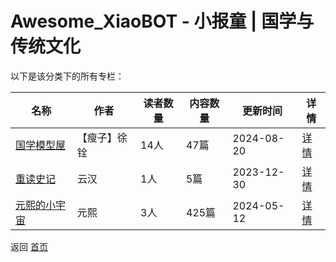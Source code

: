 # Awesome_XiaoBOT - 小报童 | 国学与传统文化

以下是该分类下的所有专栏：

| 名称 | 作者 | 读者数量 | 内容数量 | 更新时间 | 详情 |
|------|------|----------|----------|----------|------|
| [国学模型屋](https://xiaobot.net/p/1278?refer=0b133df9-27dc-423b-8101-639049001c13) | 【瘦子】徐铨 | 14人 | 47篇 |  2024-08-20 | [详情](data/1278.md) |
| [重读史记](https://xiaobot.net/p/shiji?refer=0b133df9-27dc-423b-8101-639049001c13) | 云汉 | 1人 | 5篇 |  2023-12-30 | [详情](data/shiji.md) |
| [元熙的小宇宙](https://xiaobot.net/p/AAMYuanXi?refer=0b133df9-27dc-423b-8101-639049001c13) | 元熙 | 3人 | 425篇 |  2024-05-12 | [详情](data/AAMYuanXi.md) |


返回 [首页](../README.md)
